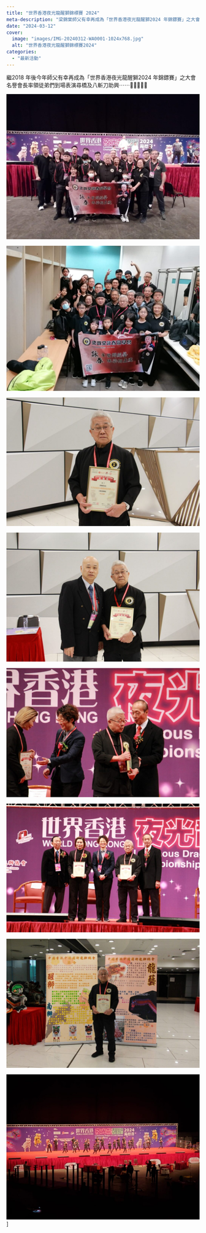 ```yaml
---
title: "世界香港夜光龍醒獅錦標賽 2024"
meta-description: "梁錦棠師父有幸再成為「世界香港夜光龍醒獅2024 年錦鏢賽」之大會名譽會長率領徒弟們到場表演尋橋及八斬刀助興"
date: "2024-03-12"
cover:
  image: "images/IMG-20240312-WA0001-1024x768.jpg"
  alt: "世界香港夜光龍醒獅錦標賽2024"
categories: 
  - "最新活動"
---
```


繼2018 年後今年師父有幸再成為「世界香港夜光龍醒獅2024 年錦鏢賽」之大會名譽會長率領徒弟們到場表演尋橋及八斬刀助興⋯⋯👏👏👏💪💪

![世界香港夜光龍醒獅2024 年錦鏢賽](images/IMG-20240312-WA0001-1024x768.jpg)

![世界香港夜光龍醒獅2024 年錦鏢賽](images/IMG-20240312-WA0004-1024x768.jpg)

[![世界香港夜光龍醒獅2024 年錦鏢賽](images/IMG-20240312-WA0024-1024x682.jpg)](images/2024/03/IMG-20240312-WA0024.jpg)

![世界香港夜光龍醒獅2024 年錦鏢賽](images/IMG-20240312-WA0028-1024x682.jpg)

![世界香港夜光龍醒獅2024 年錦鏢賽](images/IMG-20240312-WA0040-1024x682.jpg)

![世界香港夜光龍醒獅2024 年錦鏢賽](images/IMG-20240312-WA0045-1024x682.jpg)

![世界香港夜光龍醒獅2024 年錦鏢賽](images/IMG-20240312-WA0052-1024x682.jpg)

![世界香港夜光龍醒獅2024 年錦鏢賽](images/WhatsApp-圖片2024-03-1016.37.30_3ea0a3db-1024x768.jpg)]